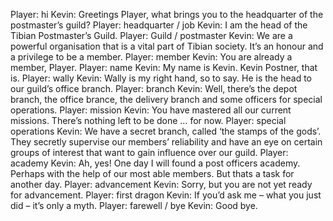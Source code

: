 Player: hi
Kevin: Greetings Player, what brings you to the headquarter of the postmaster’s guild?
Player: headquarter / job
Kevin: I am the head of the Tibian Postmaster’s Guild.
Player: Guild / postmaster
Kevin: We are a powerful organisation that is a vital part of Tibian society. It’s an honour and a privilege to be a member.
Player: member
Kevin: You are already a member, Player.
Player: name
Kevin: My name is Kevin. Kevin Postner, that is.
Player: wally
Kevin: Wally is my right hand, so to say. He is the head to our guild’s office branch.
Player: branch
Kevin: Well, there’s the depot branch, the office brance, the delivery branch and some officers for special operations.
Player: mission
Kevin: You have mastered all our current missions. There’s nothing left to be done … for now.
Player: special operations
Kevin: We have a secret branch, called ‘the stamps of the gods’. They secretly supervise our members’ reliability and have an eye on certain groups of interest that want to gain influence over our guild.
Player: academy
Kevin: Ah, yes! One day I will found a post officers academy. Perhaps with the help of our most able members. But thats a task for another day.
Player: advancement
Kevin: Sorry, but you are not yet ready for advancement.
Player: first dragon
Kevin: If you’d ask me – what you just did – it’s only a myth.
Player: farewell / bye
Kevin: Good bye.